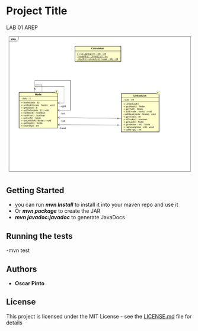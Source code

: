 # Project Title

LAB 01 AREP

![Diagram](diagram.png)
## Getting Started

- you can run ***mvn Install*** to install it into your maven repo and use it
- Or ***mvn package*** to create the JAR
- ***mvn javadoc:javadoc*** to generate JavaDocs

## Running the tests

-mvn test

## Authors

* **Oscar Pinto** 

## License

This project is licensed under the MIT License - see the [LICENSE.md](LICENSE.md) file for details


